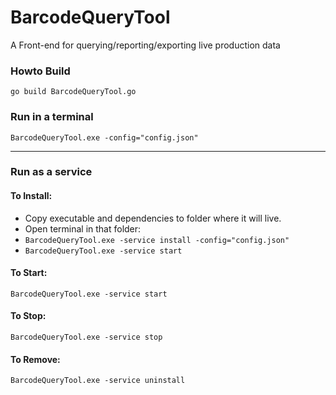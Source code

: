 # BarcodeQueryTool
A Front-end for querying/reporting/exporting live production data

### Howto Build
`go build BarcodeQueryTool.go`

### Run in a terminal
`BarcodeQueryTool.exe -config="config.json"`

---

### Run as a service

#### To Install:
- Copy executable and dependencies to folder where it will live.
- Open terminal in that folder:
- `BarcodeQueryTool.exe -service install -config="config.json"`
- `BarcodeQueryTool.exe -service start`

#### To Start:
`BarcodeQueryTool.exe -service start`

#### To Stop:
`BarcodeQueryTool.exe -service stop`

#### To Remove:
`BarcodeQueryTool.exe -service uninstall`
